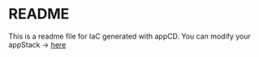 # README
This is a readme file for IaC generated with appCD.
You can modify your appStack -> [here](http://cloud.stackgen.com/appstacks/b927a425-f7e2-48f5-bdf9-5b51ea6a78a3)
